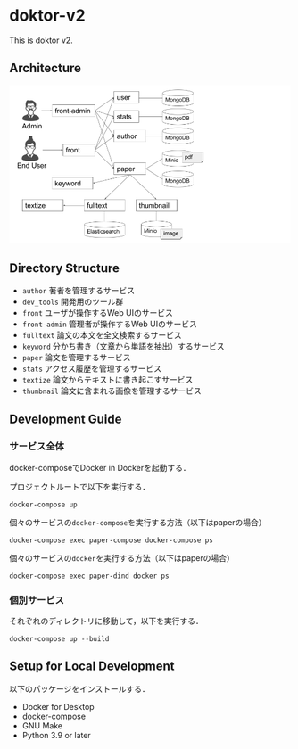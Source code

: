# doktor-v2

This is doktor v2.

## Architecture

<img src="doktor-v2-architecture.png" width="600" alt="doktor-v2 architecture">

## Directory Structure

- `author` 著者を管理するサービス
- `dev_tools` 開発用のツール群
- `front` ユーザが操作するWeb UIのサービス
- `front-admin` 管理者が操作するWeb UIのサービス
- `fulltext` 論文の本文を全文検索するサービス
- `keyword` 分かち書き（文章から単語を抽出）するサービス
- `paper` 論文を管理するサービス
- `stats` アクセス履歴を管理するサービス
- `textize` 論文からテキストに書き起こすサービス
- `thumbnail` 論文に含まれる画像を管理するサービス

## Development Guide

### サービス全体

docker-composeでDocker in Dockerを起動する．

プロジェクトルートで以下を実行する．

```
docker-compose up
```

個々のサービスの`docker-compose`を実行する方法（以下はpaperの場合）

```
docker-compose exec paper-compose docker-compose ps
```

個々のサービスの`docker`を実行する方法（以下はpaperの場合）

```
docker-compose exec paper-dind docker ps
```

### 個別サービス

それぞれのディレクトリに移動して，以下を実行する．

```
docker-compose up --build
```

## Setup for Local Development

以下のパッケージをインストールする．

- Docker for Desktop
- docker-compose
- GNU Make
- Python 3.9 or later
